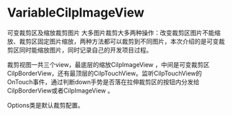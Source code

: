 # VariableCilpImageView
可变裁剪区及缩放裁剪图片
大多图片裁剪大多两种操作：改变裁剪区图片不能缩放、裁剪区固定图片缩放，两种方法都可以裁剪到不同图片，本次介绍的是可变裁剪区同时能缩放图片，同时记录自己的开发项目过程。
	
裁剪视图一共三个view，最底层的缩放CilpImageView ，中间是可变裁剪区CilpBorderView，还有最顶层的CilpTouchView。监听CilpTouchView的OnTouch事件，通过判断down手势是否落在拉伸裁剪区的按钮内分发给CilpBorderView或者CilpImageView 。

Options类是默认裁剪配置。
